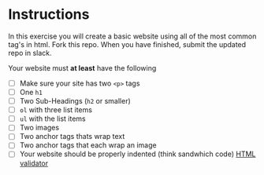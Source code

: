# Instructions

In this exercise you will create a basic website using all of the most common tag's in html. Fork this repo. When you have finished, submit the updated repo in slack.

Your website must **at least** have the following

 * [ ] Make sure your site has two `<p>` tags
 * [ ] One `h1`
 * [ ] Two Sub-Headings (`h2` or smaller)
 * [ ] `ol` with three list items
 * [ ] `ul` with the list items
 * [ ] Two images
 * [ ] Two anchor tags thats wrap text
 * [ ] Two anchor tags that each wrap an image
 * [ ] Your website should be properly indented (think sandwhich code) [HTML validator](https://validator.w3.org/#validate_by_upload+with_options)
